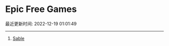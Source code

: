 # Epic Free Games

最近更新时间: 2022-12-19 01:01:49

--- 
1. [Sable](https://store.epicgames.com/en-US/p/sable) 

